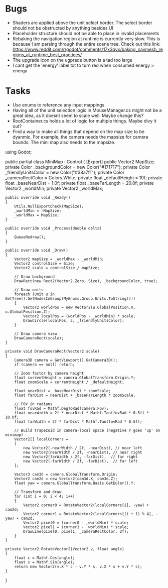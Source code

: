 # Bugs
- Shaders are applied above the unit select border. The select border should not be obstructed by anything besides UI
- Placeholder structure should not be able to place in invalid placements
- Rebaking the navigation region at runtime is currently very slow. This is because I am parsing through the entire scene tree. Check out this link: https://www.reddit.com/r/godot/comments/17x3qvx/baking_navmesh_regions_at_runtime_best_practices/
- The upgrade icon on the ugprade button is a tad too large
- I cant get the 'energy' label txt to turn red when consumed energy > energy

# Tasks
- Use enums to reference any input mappings
- Having all of the unit selection logic in MouseManager.cs might not be a great idea, as it doesnt seem to scale well. Maybe change this?
- RootContainer.cs holds a lot of logic for multiple things. Maybe divy it out?
- Find a way to make all things that depend on the map size to be dyanmic. For example, the camera needs the mapsize for camera bounds. The mini map also needs to the mapsize. 

using Godot;

public partial class MiniMap : Control
{
    [Export] public Vector2 MapSize;
    private Color _backgroundColor = new Color("#171717");
    private Color _friendlyUnitsColor = new Color("#38a7f1");
    private Color _cameraRectColor = Colors.White;
    private float _defaultHeight = 10f;
    private float _baseNearDist = 1.0f;
    private float _baseFarLength = 20.0f;
    private Vector2 _worldMin;
    private Vector2 _worldMax;

    public override void _Ready()
    {
        Utils.NullExportCheck(MapSize);
        _worldMin = -MapSize;
        _worldMax = MapSize;
    }

    public override void _Process(double delta)
    {
        QueueRedraw();
    }

    public override void _Draw()
    {
        Vector2 mapSize = _worldMax - _worldMin;
        Vector2 controlSize = Size;
        Vector2 scale = controlSize / mapSize;

        // Draw background
        DrawRect(new Rect2(Vector2.Zero, Size), _backgroundColor, true);

        // Draw units
        foreach (Unit u in GetTree().GetNodesInGroup(MyEnums.Group.Units.ToString()))
        {
            Vector2 worldPos = new Vector2(u.GlobalPosition.X, u.GlobalPosition.Z);
            Vector2 localPos = (worldPos - _worldMin) * scale;
            DrawCircle(localPos, 3, _friendlyUnitsColor);
        }

        // Draw camera view
        DrawCameraRect(scale);
    }

    private void DrawCameraRect(Vector2 scale)
    {
        Camera3D camera = GetViewport().GetCamera3D();
        if (camera == null) return;

        // Zoom factor by camera height
        float currentHeight = camera.GlobalTransform.Origin.Y;
        float zoomScale = currentHeight / _defaultHeight;

        float nearDist = _baseNearDist * zoomScale;
        float farDist = nearDist + _baseFarLength * zoomScale;

        // FOV in radians
        float fovRad = Mathf.DegToRad(camera.Fov);
        float nearWidth = 2f * nearDist * Mathf.Tan(fovRad * 0.5f) * 10.0f;
        float farWidth = 2f * farDist * Mathf.Tan(fovRad * 0.5f);

        // Build trapezoid in camera-local space (negative Y goes 'up' on minimap)
        Vector2[] localCorners =
        [
            new Vector2(-nearWidth / 2f, -nearDist), // near left
			new Vector2(nearWidth / 2f, -nearDist), // near right
			new Vector2(farWidth / 2f, -farDist),  // far right
			new Vector2(-farWidth / 2f, -farDist),  // far left
		];

        Vector3 cam3d = camera.GlobalTransform.Origin;
        Vector2 cam2d = new Vector2(cam3d.X, cam3d.Z);
        float yaw = camera.GlobalTransform.Basis.GetEuler().Y;

        // Transform and draw
        for (int i = 0; i < 4; i++)
        {
            Vector2 corner0 = RotateVector2(localCorners[i], -yaw) + cam2d;
            Vector2 corner1 = RotateVector2(localCorners[(i + 1) % 4], -yaw) + cam2d;
            Vector2 pixel0 = (corner0 - _worldMin) * scale;
            Vector2 pixel1 = (corner1 - _worldMin) * scale;
            DrawLine(pixel0, pixel1, _cameraRectColor, 2f);
        }
    }

    private Vector2 RotateVector2(Vector2 v, float angle)
    {
        float c = Mathf.Cos(angle);
        float s = Mathf.Sin(angle);
        return new Vector2(v.X * c - v.Y * s, v.X * s + v.Y * c);
    }
}
